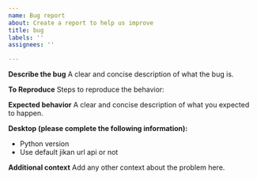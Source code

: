 ```yaml
---
name: Bug report
about: Create a report to help us improve
title: bug
labels: ''
assignees: ''

---
```


**Describe the bug**
A clear and concise description of what the bug is.

**To Reproduce**
Steps to reproduce the behavior:

**Expected behavior**
A clear and concise description of what you expected to happen.

**Desktop (please complete the following information):**
 - Python version
 - Use default jikan url api or not

**Additional context**
Add any other context about the problem here.
